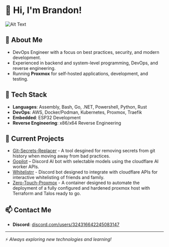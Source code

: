 # 👋 Hi, I'm Brandon!
![Alt Text](https://user-images.githubusercontent.com/74038190/212749168-86d6c7ab-98da-409b-998f-c5b74721badd.gif)

## 🚀 About Me
- DevOps Engineer with a focus on best practices, security, and modern development.
- Experienced in backend and system-level programming, DevOps, and reverse engineering.
- Running **Proxmox** for self-hosted applications, development, and testing.

## 🔨 Tech Stack
- **Languages**: Assembly, Bash, Go, .NET, Powershell, Python, Rust
- **DevOps**: AWS, Docker/Podman, Kubernetes, Proxmox, Traefik
- **Embedded**: ESP32 Development  
- **Reverse Engineering**: x86/x64 Reverse Engineering

## 📌 Current Projects
- [Git-Secrets-Replacer](https://github.com/DeviousLabs/git-secrets-replacer) - A tool desgined for removing secrets from git history when moving away from bad practices.
- [Gopilot](https://github.com/DeviousLabs/discord-gopilot) – Discord AI bot with selectable models using the cloudflare AI worker APIs.
- [Whitelistrr](https://github.com/DeviousLabs/whitelistrr) - Discord bot designed to integrate with cloudflare APIs for interactive whitelisting of friends and family.
- [Zero-Touch-Proxmox](https://github.com/0x4272616E646F6E/zero-touch-proxmox) - A container designed to automate the deployment of a fully configured and hardened proxmox host with Terraform and Talos ready to go.

## 📫 Contact Me
- **Discord**: [discord.com/users/324316642245083147](https://discord.com/users/324316642245083147)

---

⚡ *Always exploring new technologies and learning!*
